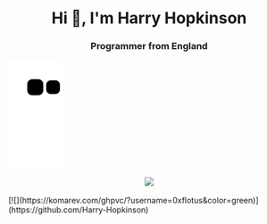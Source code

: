 <h1 align="center">Hi 👋, I'm Harry Hopkinson</h1>
<h3 align="center">Programmer from England</h3>

![github contribution grid snake animation](https://raw.githubusercontent.com/Harry-Hopkinson/harry-hopkinson/output/github-contribution-grid-snake.svg)

<p align="center">
	<img
		src="https://activity-graph.herokuapp.com/graph?username=Harry-Hopkinson&bg_color=050F2C&color=00AEFF&line=2DDE98&point=FFFFFF&hide_border=true">
</p>

<a>
	[![](https://komarev.com/ghpvc/?username=0xflotus&color=green)](https://github.com/Harry-Hopkinson)
</a>
